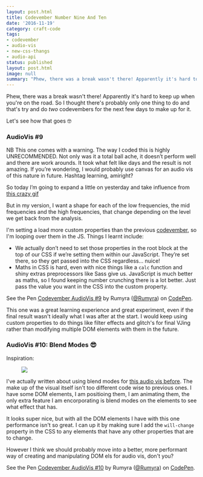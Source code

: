 ```yaml
---
layout: post.html
title: Codevember Number Nine And Ten
date: '2016-11-19'
category: craft-code
tags:
- codevember
- audio-vis
- new-css-thangs
- audio-api
status: published
layout: post.html
image: null
summary: "Phew, there was a break wasn't there! Apparently it's hard to keep up when you're on the road. So I thought there's probably only one thing to do..."
---
```


Phew, there was a break wasn't there! Apparently it's hard to keep up when you're on the road. So I thought there's probably only one thing to do and that's try and do *two* codevembers for the next few days to make up for it.

Let's see how that goes 🤓

### AudioVis #9

NB This one comes with a warning. The way I coded this is highly UNRECOMMENDED. Not only was it a total ball ache, it doesn’t perform well and there are work arounds. It took what felt like days and the result is not amazing. If you’re wondering, I would probably use canvas for an audio vis of this nature in future. Hashtag learning, amiright?

So today I’m going to expand a little on yesterday and take influence from [this crazy gif](http://intothecontinuum.tumblr.com/post/119241330868/maihudson-mathematica-codesn-t-sinn3)

But in my version, I want a shape for each of the low frequencies, the mid frequencies and the high frequencies, that change depending on the level we get back from the analysis.

I'm setting a load more custom properties than the previous [codevember](https://codepen.io/Rumyra/pen/yVeoJo), so I'm looping over them in the JS. Things I learnt include:

- We actually don’t need to set those properties in the root block at the top of our CSS if we’re setting them within our JavaScript. They’re set there, so they get passed into the CSS regardless... nuice!
- Maths in CSS is hard, even with nice things like a `calc` function and shiny extras preprocessors like Sass give us. JavaScript is much better as maths, so I found keeping number crunching there is a lot better. Just pass the value you want in the CSS into the custom property.

<p data-height="300" data-theme-id="1345" data-slug-hash="NbdXaE" data-default-tab="html,result" data-user="Rumyra" data-embed-version="2" data-pen-title="Codevember AudioVis #9" class="codepen">See the Pen <a href="https://codepen.io/Rumyra/pen/NbdXaE/">Codevember AudioVis #9</a> by Rumyra (<a href="http://codepen.io/Rumyra">@Rumyra</a>) on <a href="http://codepen.io">CodePen</a>.</p>
<script async src="https://production-assets.codepen.io/assets/embed/ei.js"></script>

This one was a great learning experience and great experiment, even if the final result wasn't ideally what I was after at the start. I would keep using custom properties to do things like filter effects and glitch's for final VJing rather than modifying multiple DOM elements with them in the future.

### AudioVis #10: Blend Modes 😎

Inspiration:

<figure>
  <img src="http://66.media.tumblr.com/cc6b92fc94e847f5358890da3ed2c5c5/tumblr_nobi29xtOO1sn5m9vo4_1280.gif" />
</figure>

I've actually written about using blend modes for [this audio vis before](http://rumyrashead.com/a-little-thing-about-blends.html). The make up of the visual itself isn't too different code wise to previous ones. I have some DOM elements, I am positioing them, I am animating them, the only extra feature I am encorporating is blend modes on the elements to see what effect that has.

It looks super nice, but with all the DOM elements I have with this one performance isn't so great. I can up it by making sure I add the `will-change` property in the CSS to any elements that have any other properties that are to change.

However I think we should probably move into a better, more performant way of creating and manipulating DOM els for audio vis, don't you?

<p data-height="300" data-theme-id="1345" data-slug-hash="BQprdW" data-default-tab="html,result" data-user="Rumyra" data-embed-version="2" data-pen-title="Codevember AudioVis #10" class="codepen">See the Pen <a href="https://codepen.io/Rumyra/pen/BQprdW/">Codevember AudioVis #10</a> by Rumyra (<a href="http://codepen.io/Rumyra">@Rumyra</a>) on <a href="http://codepen.io">CodePen</a>.</p>
<script async src="https://production-assets.codepen.io/assets/embed/ei.js"></script>

